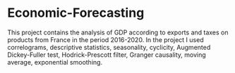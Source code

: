 # Economic-Forecasting
This project contains the analysis of GDP according to exports and taxes on products from France in the period 2016-2020. In the project I used correlograms, descriptive statistics, seasonality, cyclicity, Augmented Dickey-Fuller test, Hodrick-Prescott filter, Granger causality, moving average, exponential smoothing.
